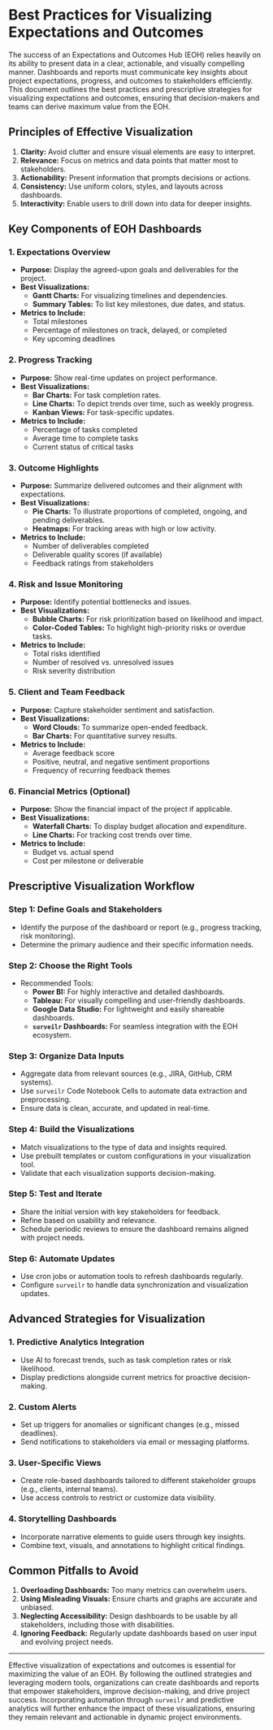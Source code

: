# **Best Practices for Visualizing Expectations and Outcomes**

The success of an Expectations and Outcomes Hub (EOH) relies heavily on its ability to present data in a clear, actionable, and visually compelling manner. Dashboards and reports must communicate key insights about project expectations, progress, and outcomes to stakeholders efficiently. This document outlines the best practices and prescriptive strategies for visualizing expectations and outcomes, ensuring that decision-makers and teams can derive maximum value from the EOH.

## **Principles of Effective Visualization**
1. **Clarity:** Avoid clutter and ensure visual elements are easy to interpret.
2. **Relevance:** Focus on metrics and data points that matter most to stakeholders.
3. **Actionability:** Present information that prompts decisions or actions.
4. **Consistency:** Use uniform colors, styles, and layouts across dashboards.
5. **Interactivity:** Enable users to drill down into data for deeper insights.

## **Key Components of EOH Dashboards**

### **1. Expectations Overview**
- **Purpose:** Display the agreed-upon goals and deliverables for the project.
- **Best Visualizations:**
  - **Gantt Charts:** For visualizing timelines and dependencies.
  - **Summary Tables:** To list key milestones, due dates, and status.
- **Metrics to Include:**
  - Total milestones
  - Percentage of milestones on track, delayed, or completed
  - Key upcoming deadlines

### **2. Progress Tracking**
- **Purpose:** Show real-time updates on project performance.
- **Best Visualizations:**
  - **Bar Charts:** For task completion rates.
  - **Line Charts:** To depict trends over time, such as weekly progress.
  - **Kanban Views:** For task-specific updates.
- **Metrics to Include:**
  - Percentage of tasks completed
  - Average time to complete tasks
  - Current status of critical tasks

### **3. Outcome Highlights**
- **Purpose:** Summarize delivered outcomes and their alignment with expectations.
- **Best Visualizations:**
  - **Pie Charts:** To illustrate proportions of completed, ongoing, and pending deliverables.
  - **Heatmaps:** For tracking areas with high or low activity.
- **Metrics to Include:**
  - Number of deliverables completed
  - Deliverable quality scores (if available)
  - Feedback ratings from stakeholders

### **4. Risk and Issue Monitoring**
- **Purpose:** Identify potential bottlenecks and issues.
- **Best Visualizations:**
  - **Bubble Charts:** For risk prioritization based on likelihood and impact.
  - **Color-Coded Tables:** To highlight high-priority risks or overdue tasks.
- **Metrics to Include:**
  - Total risks identified
  - Number of resolved vs. unresolved issues
  - Risk severity distribution

### **5. Client and Team Feedback**
- **Purpose:** Capture stakeholder sentiment and satisfaction.
- **Best Visualizations:**
  - **Word Clouds:** To summarize open-ended feedback.
  - **Bar Charts:** For quantitative survey results.
- **Metrics to Include:**
  - Average feedback score
  - Positive, neutral, and negative sentiment proportions
  - Frequency of recurring feedback themes

### **6. Financial Metrics (Optional)**
- **Purpose:** Show the financial impact of the project if applicable.
- **Best Visualizations:**
  - **Waterfall Charts:** To display budget allocation and expenditure.
  - **Line Charts:** For tracking cost trends over time.
- **Metrics to Include:**
  - Budget vs. actual spend
  - Cost per milestone or deliverable

## **Prescriptive Visualization Workflow**

### **Step 1: Define Goals and Stakeholders**
- Identify the purpose of the dashboard or report (e.g., progress tracking, risk monitoring).
- Determine the primary audience and their specific information needs.

### **Step 2: Choose the Right Tools**
- Recommended Tools:
  - **Power BI:** For highly interactive and detailed dashboards.
  - **Tableau:** For visually compelling and user-friendly dashboards.
  - **Google Data Studio:** For lightweight and easily shareable dashboards.
  - **`surveilr` Dashboards:** For seamless integration with the EOH ecosystem.

### **Step 3: Organize Data Inputs**
- Aggregate data from relevant sources (e.g., JIRA, GitHub, CRM systems).
- Use `surveilr` Code Notebook Cells to automate data extraction and preprocessing.
- Ensure data is clean, accurate, and updated in real-time.

### **Step 4: Build the Visualizations**
- Match visualizations to the type of data and insights required.
- Use prebuilt templates or custom configurations in your visualization tool.
- Validate that each visualization supports decision-making.

### **Step 5: Test and Iterate**
- Share the initial version with key stakeholders for feedback.
- Refine based on usability and relevance.
- Schedule periodic reviews to ensure the dashboard remains aligned with project needs.

### **Step 6: Automate Updates**
- Use cron jobs or automation tools to refresh dashboards regularly.
- Configure `surveilr` to handle data synchronization and visualization updates.

## **Advanced Strategies for Visualization**

### **1. Predictive Analytics Integration**
- Use AI to forecast trends, such as task completion rates or risk likelihood.
- Display predictions alongside current metrics for proactive decision-making.

### **2. Custom Alerts**
- Set up triggers for anomalies or significant changes (e.g., missed deadlines).
- Send notifications to stakeholders via email or messaging platforms.

### **3. User-Specific Views**
- Create role-based dashboards tailored to different stakeholder groups (e.g., clients, internal teams).
- Use access controls to restrict or customize data visibility.

### **4. Storytelling Dashboards**
- Incorporate narrative elements to guide users through key insights.
- Combine text, visuals, and annotations to highlight critical findings.

## **Common Pitfalls to Avoid**
1. **Overloading Dashboards:** Too many metrics can overwhelm users.
2. **Using Misleading Visuals:** Ensure charts and graphs are accurate and unbiased.
3. **Neglecting Accessibility:** Design dashboards to be usable by all stakeholders, including those with disabilities.
4. **Ignoring Feedback:** Regularly update dashboards based on user input and evolving project needs.

---

Effective visualization of expectations and outcomes is essential for maximizing the value of an EOH. By following the outlined strategies and leveraging modern tools, organizations can create dashboards and reports that empower stakeholders, improve decision-making, and drive project success. Incorporating automation through `surveilr` and predictive analytics will further enhance the impact of these visualizations, ensuring they remain relevant and actionable in dynamic project environments.


